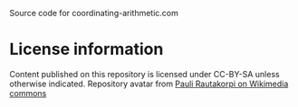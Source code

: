 Source code for coordinating-arithmetic.com

# License information

Content published on this repository is licensed under CC-BY-SA unless otherwise indicated. Repository avatar from [Pauli Rautakorpi on Wikimedia commons](https://commons.wikimedia.org/wiki/File:Motorola_68040_die.JPG)